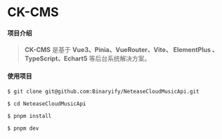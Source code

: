 # CK-CMS

#### 项目介绍

> **CK-CMS** 是基于 **Vue3、Pinia、VueRouter、Vite、 ElementPlus 、TypeScript、Echart5** 等后台系统解决方案。

#### 使用项目

```
$ git clone git@github.com:Binaryify/NeteaseCloudMusicApi.git

$ cd NeteaseCloudMusicApi

$ pnpm install

$ pnpm dev
```

